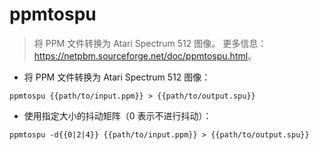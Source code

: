 # ppmtospu

> 将 PPM 文件转换为 Atari Spectrum 512 图像。
> 更多信息：<https://netpbm.sourceforge.net/doc/ppmtospu.html>。

- 将 PPM 文件转换为 Atari Spectrum 512 图像：

`ppmtospu {{path/to/input.ppm}} > {{path/to/output.spu}}`

- 使用指定大小的抖动矩阵（0 表示不进行抖动）：

`ppmtospu -d{{0|2|4}} {{path/to/input.ppm}} > {{path/to/output.spu}}`